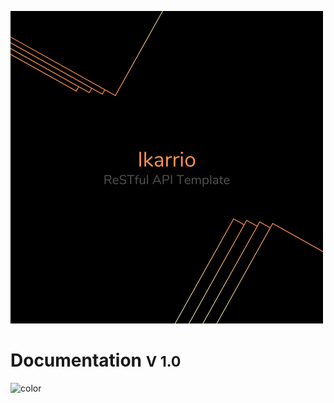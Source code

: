 ![logo](_media/logo.png)

# Documentation <small>V 1.0</small>

<!-- background color -->

![color](#000)
